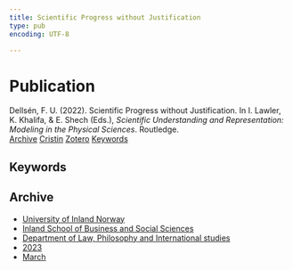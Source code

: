 ```yaml
---
title: Scientific Progress without Justification
type: pub
encoding: UTF-8

---
```

<h1>Publication</h1>
<article id="csl-bib-container-YYABU2IC" class="csl-bib-container">
  <div class="csl-bib-body"> <div class="csl-entry">Dellsén, F. U. (2022). Scientific Progress without Justification. In I. Lawler, K. Khalifa, &#38; E. Shech (Eds.), <i>Scientific Understanding and Representation: Modeling in the Physical Sciences</i>. Routledge.</div> </div>
  <div class="csl-bib-buttons">
    <a href="#taxonomy-article-YYABU2IC" alt="archive" class="csl-bib-button">Archive</a>
    <a href="https://app.cristin.no/results/show.jsf?id=2133864" alt="Cristin" class="csl-bib-button">Cristin</a>
    <a href="http://zotero.org/groups/5881554/items/YYABU2IC" alt="Zotero" class="csl-bib-button">Zotero</a>
    <a href="#keywords-article-YYABU2IC" alt="keywords" class="csl-bib-button">Keywords</a>
  </div>
  <div id="csl-bib-meta-container-YYABU2IC"></div>
</article>
<div id="csl-bib-meta-YYABU2IC" class="csl-bib-meta">
  <article id="keywords-article-YYABU2IC" class="keywords-article">
    <h1>Keywords</h1>
    
  </article>
  <article id="taxonomy-article-YYABU2IC" class="taxonomy-article">
    <h1>Archive</h1>
    <ul>
      <li>
        <a href="/en/archive/?key=3DCRN523">University of Inland Norway</a>
      </li>
      <li>
        <a href="/en/archive/?key=DU8Q9LN9">Inland School of Business and Social Sciences</a>
      </li>
      <li>
        <a href="/en/archive/?key=ITYAG68H">Department of Law, Philosophy and International studies</a>
      </li>
      <li>
        <a href="/en/archive/?key=8Y35X54R">2023</a>
      </li>
      <li>
        <a href="/en/archive/?key=GXL7ERSU">March</a>
      </li>
    </ul>
  </article>
</div>
